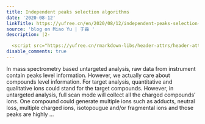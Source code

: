 ```yaml
---
title: Independent peaks selection algorithms
date: '2020-08-12'
linkTitle: https://yufree.cn/en/2020/08/12/independent-peaks-selection-algorithms/
source: 'blog on Miao Yu | 于淼 '
description: |2-

  <script src="https://yufree.cn/rmarkdown-libs/header-attrs/header-attrs.js"></script> <p>In mass spectrometry based untargeted analysis, raw data from instrument contain peaks level information. However, we actually care about compounds level information. For target analysis, quantitative and qualitative ions could stand for the target compounds. However, in untargeted analysis, full scan mode will collect all the charged compounds’ ions. One compound could generate multiple ions such as adducts, neutral loss, multiple charged ions, isotopougue and/or fragmental ions and those peaks are highly ...
disable_comments: true
---
```


<script src="https://yufree.cn/rmarkdown-libs/header-attrs/header-attrs.js"></script> <p>In mass spectrometry based untargeted analysis, raw data from instrument contain peaks level information. However, we actually care about compounds level information. For target analysis, quantitative and qualitative ions could stand for the target compounds. However, in untargeted analysis, full scan mode will collect all the charged compounds’ ions. One compound could generate multiple ions such as adducts, neutral loss, multiple charged ions, isotopougue and/or fragmental ions and those peaks are highly ...